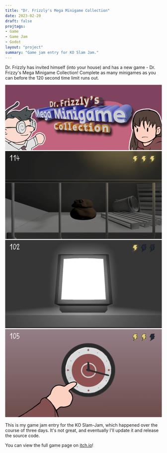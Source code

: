```yaml
---
title: "Dr. Frizzly's Mega Minigame Collection"
date: 2023-02-20
draft: false
projtags:
- Game
- Game Jam
- Godot
layout: "project"
summary: "Game jam entry for KO Slam Jam."
---
```


Dr. Frizzly has invited himself (into your house) and has a new game - Dr. Frizzy's Mega Minigame Collection! Complete as many minigames as you can before the 120 second time limit runs out.

![Game banner](5kU+QN.png)
![Screenshot of the "avoid" minigame](dNNq4B.png)
![Screenshot of the intermission TV](OqQNfu.png)
![Screenshot of the clock adjusting minigame](xuY0.png)

This is my game jam entry for the KO Slam-Jam, which happened over the course of
three days. It's not great, and eventually I'll update it and release the source code.

You can view the full game page on [itch.io](https://redstrate.itch.io/dr-frizzlys-mega-minigame-collection)!
